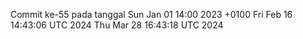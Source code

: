 Commit ke-55 pada tanggal Sun Jan 01 14:00 2023 +0100
Fri Feb 16 14:43:06 UTC 2024
Thu Mar 28 16:43:18 UTC 2024
